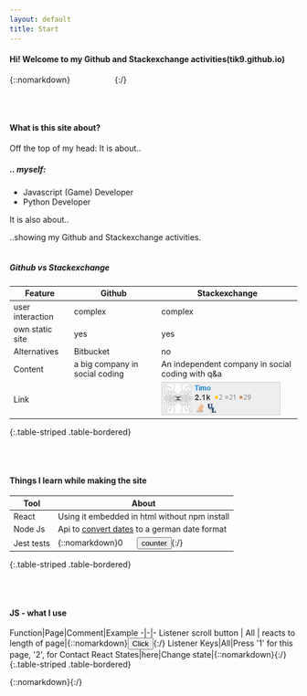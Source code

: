 ```yaml
---
layout: default
title: Start
---
```



#### Hi! Welcome to my Github and Stackexchange activities(tik9.github.io)

{::nomarkdown}
<span style="display:inline-block; width: 50px;"></span><i class="fas fa-thumbs-up fa-2x"></i><span style="display:inline-block; width: 20px;"></span>
<span class=like_button_container data-commentid=1></span>
{:/}

<br><br>

#### What is this site about?

Off the top of my head: 
It is about..

##### .. myself:
- Javascript (Game) Developer
- Python Developer

It is also about..

..showing my Github and Stackexchange activities.
<br><br>


##### Github vs Stackexchange

Feature | Github | Stackexchange
-|-|-
user interaction | complex | complex
own static site | yes | yes
Alternatives | Bitbucket | no
Content | a big company in social coding | An independent company in social coding with q&a | 
Link | [<i class="fab fa-github fa-2x"></i>](https://github.com)|[![img-stackex](assets/pic_se.png)](https://Stackexchange.com)
{:.table-striped .table-bordered}

<br><br>

#### Things I learn while making the site

Tool|About
-|-
React | Using it embedded in html without npm install
Node Js|Api to [convert dates](https://rest-test-gamma.vercel.app) to a german date format
Jest tests|{::nomarkdown}<span style="display:inline-block; width: 30px" id=count>0</span> <button id="increment-button">counter</button>{:/}
{:.table-striped .table-bordered}

<br><br>

#### JS - what I use

Function|Page|Comment|Example
-|-|-
Listener scroll button | All | reacts to length of page|{::nomarkdown}<button class=button onclick='window.scrollTo({top: 0, behavior: "smooth"});'>Click</button>{:/}
Listener Keys|All|Press '1' for this page, '2', for Contact
React States|here|Change state|{::nomarkdown}<span class=like_button_container data-commentid=2></span>{:/}
{:.table-striped .table-bordered}

{::nomarkdown}<script src=assets/bundle.js></script>{:/}
